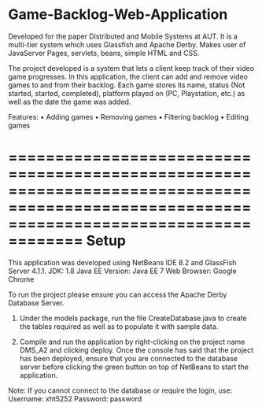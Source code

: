 # Game-Backlog-Web-Application
Developed for the paper Distributed and Mobile Systems at AUT. It is a multi-tier system which uses Glassfish and Apache Derby. Makes user of JavaServer Pages, servlets, beans, simple HTML and CSS.

The project developed is a system that lets a client keep track of their video game progresses. In this
application, the client can add and remove video games to and from their backlog. Each game stores its
name, status (Not started, started, completed), platform played on (PC, Playstation, etc.) as well as the
date the game was added.

Features:
• Adding games
• Removing games
• Filtering backlog
• Editing games

==========================================================================================================================================
Setup
==========================================================================================================================================
This application was developed using NetBeans IDE 8.2 and GlassFish Server 4.1.1.
JDK: 1.8
Java EE Version: Java EE 7 Web
Browser: Google Chrome

To run the project please ensure you can access the Apache Derby Database Server.

1. Under the models package, run the file CreateDatabase.java to create the tables required as
well as to populate it with sample data.

2. Compile and run the application by right-clicking on the project name DMS_A2 and clicking
deploy. Once the console has said that the project has been deployed, ensure that you are
connected to the database server before clicking the green button on top of NetBeans to start
the application.

Note: If you cannot connect to the database or require the login, use:
Username: xht5252
Password: password
